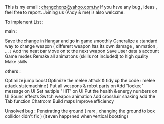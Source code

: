 This is my email : chengchonz@yahoo.com.tw 
If you have any bug , ideas , feel free to report.
Joining us (Andy & me) is also welcome.


To implement List : 

main :

Save the change in Hangar and go in game smoothly
Generalize a standard way to change weapon ( different weapon has its own damage , animation , ... )
Add the heat bar
Move on to the next weapon
Save User data & account  
Game modes
Remake all animations (skills not included) to high quality
Make skills

others : 

Optimize jump boost
Optimize the melee attack & tidy up the code ( melee attack statemachine ) 
Put all weapons & robot parts on
Add "locked" message on UI
Set mutiple "HIT" on UI
Put the health & energy numbers on UI
Sound effects
Switch weapon animation
Add crosshair shaking
Add the Tab function
Chatroom
Build maps
Improve efficiency
 

Unsolved bug :
Penetrating the ground ( rare , changing the ground to box collidor didn't fix )  (it even happened when vertical boosting)